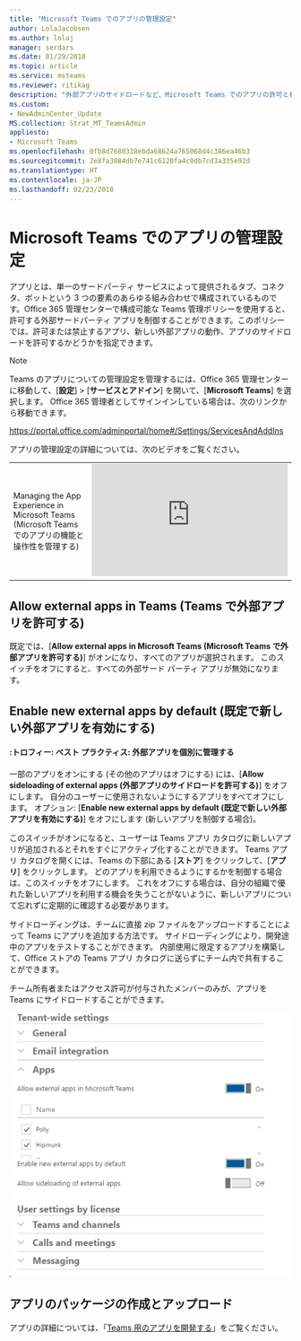 ```yaml
---
title: "Microsoft Teams でのアプリの管理設定"
author: LolaJacobsen
ms.author: lolaj
manager: serdars
ms.date: 01/29/2018
ms.topic: article
ms.service: msteams
ms.reviewer: ritikag
description: "外部アプリのサイドロードなど、Microsoft Teams でのアプリの許可と有効化について説明します。"
ms.custom:
- NewAdminCenter_Update
MS.collection: Strat_MT_TeamsAdmin
appliesto:
- Microsoft Teams
ms.openlocfilehash: 0fb8d7680338ebda68624a765068d4c386ea46b3
ms.sourcegitcommit: 2e8fa3084db7e741c6120fa4c0db7cd3a335e92d
ms.translationtype: HT
ms.contentlocale: ja-JP
ms.lasthandoff: 02/23/2018
---
```

<a name="admin-settings-for-apps-in-microsoft-teams"></a>Microsoft Teams でのアプリの管理設定
==========================================

アプリとは、単一のサードパーティ サービスによって提供されるタブ、コネクタ、ボットという 3 つの要素のあらゆる組み合わせで構成されているものです。Office 365 管理センターで構成可能な Teams 管理ポリシーを使用すると、許可する外部サードパーティ アプリを制御することができます。このポリシーでは、許可または禁止するアプリ、新しい外部アプリの動作、アプリのサイドロードを許可するかどうかを指定できます。

> [!NOTE]
> Teams のアプリについての管理設定を管理するには、Office 365 管理センターに移動して、[**設定**] > [**サービスとアドイン**] を開いて、[**Microsoft Teams**] を選択します。 Office 365 管理者としてサインインしている場合は、次のリンクから移動できます。
> 
> https://portal.office.com/adminportal/home#/Settings/ServicesAndAddIns 

アプリの管理設定の詳細については、次のビデオをご覧ください。 
 
|  |  |
|---------|---------|
| Managing the App Experience in Microsoft Teams (Microsoft Teams でのアプリの機能と操作性を管理する)   | <iframe width="350" height="200" src="https://www.youtube.com/embed/CHnpw1O7EgM" frameborder="0" allowfullscreen></iframe>     | 

## <a name="allow-external-apps-in-teams"></a>Allow external apps in Teams (Teams で外部アプリを許可する)

既定では、[**Allow external apps in Microsoft Teams (Microsoft Teams で外部アプリを許可する)**] がオンになり、すべてのアプリが選択されます。  このスイッチをオフにすると、すべての外部サード パーティ アプリが無効になります。 

## <a name="enable-new-external-apps-by-default"></a>Enable new external apps by default (既定で新しい外部アプリを有効にする)

#### <a name="trophy-best-practice-manage-external-apps-individually"></a>:トロフィー: ベスト プラクティス: 外部アプリを個別に管理する 
 
一部のアプリをオンにする (その他のアプリはオフにする) には、[**Allow sideloading of external apps (外部アプリのサイドロードを許可する)**] をオフにします。 自分のユーザーに使用されないようにするアプリをすべてオフにします。 オプション: [**Enable new external apps by default (既定で新しい外部アプリを有効にする)**] をオフにします (新しいアプリを制御する場合)。 

このスイッチがオンになると、ユーザーは Teams アプリ カタログに新しいアプリが追加されるとそれをすぐにアクティブ化することができます。 Teams アプリ カタログを開くには、Teams の下部にある [**ストア**] をクリックして、[**アプリ**] をクリックします。 どのアプリを利用できるようにするかを制御する場合は、このスイッチをオフにします。 これをオフにする場合は、自分の組織で優れた新しいアプリを利用する機会を失うことがないように、新しいアプリについて忘れずに定期的に確認する必要があります。 

サイドローディングは、チームに直接 zip ファイルをアップロードすることによって Teams にアプリを追加する方法です。 サイドローディングにより、開発途中のアプリをテストすることができます。 内部使用に限定するアプリを構築して、Office ストアの Teams アプリ カタログに送らずにチーム内で共有することができます。 

チーム所有者またはアクセス許可が付与されたメンバーのみが、アプリを Teams にサイドロードすることができます。  

![Microsoft Teams の設定の [アプリ] セクションのスクリーンショット](media/Admin_settings_for_apps_in_Microsoft_Teams_image1.png) 

## <a name="creating-and-uploading-app-packages"></a>アプリのパッケージの作成とアップロード 

アプリの詳細については、「[Teams 用のアプリを開発する](https://docs.microsoft.com/microsoftteams/platform/concepts/apps/apps-overview)」をご覧ください。 



